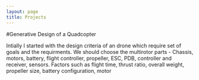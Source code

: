 ```yaml
---
layout: page
title: Projects
---
```


#Generative Design of a Quadcopter 

Intially I started with the design criteria of an drone which require set of goals and the requirments.  We should choose the multirotor parts - Chassis, motors, battery, flight controller, propeller, ESC, PDB, controller and receiver, sensors. Factors such as flight time, thrust ratio, overall weight, propeller size, battery configuration, motor
